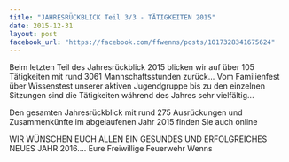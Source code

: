 ```yaml
---
title: "JAHRESRÜCKBLICK Teil 3/3 - TÄTIGKEITEN 2015"
date: 2015-12-31
layout: post
facebook_url: "https://facebook.com/ffwenns/posts/1017328341675624"
---
```


Beim letzten Teil des Jahresrückblick 2015 blicken wir auf über 105 Tätigkeiten mit rund 3061 Mannschaftsstunden zurück... Vom Familienfest über Wissenstest unserer aktiven Jugendgruppe bis zu den einzelnen Sitzungen sind die Tätigkeiten während des Jahres sehr vielfältig... 

Den gesamten Jahresrückblick mit rund 275 Ausrückungen und Zusammenkünfte im abgelaufenen Jahr 2015 finden Sie auch online

WIR WÜNSCHEN EUCH ALLEN EIN GESUNDES UND ERFOLGREICHES NEUES JAHR 2016....
Eure Freiwillige Feuerwehr Wenns
